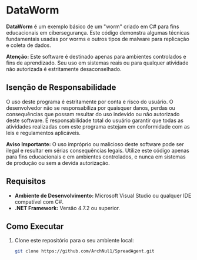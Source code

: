 # DataWorm

**DataWorm** é um exemplo básico de um "worm" criado em C# para fins educacionais em cibersegurança. Este código demonstra algumas técnicas fundamentais usadas por worms e outros tipos de malware para replicação e coleta de dados. 

**Atenção:** Este software é destinado apenas para ambientes controlados e fins de aprendizado. Seu uso em sistemas reais ou para qualquer atividade não autorizada é estritamente desaconselhado.

## Isenção de Responsabilidade

O uso deste programa é estritamente por conta e risco do usuário. O desenvolvedor não se responsabiliza por quaisquer danos, perdas ou consequências que possam resultar do uso indevido ou não autorizado deste software. É responsabilidade total do usuário garantir que todas as atividades realizadas com este programa estejam em conformidade com as leis e regulamentos aplicáveis.

**Aviso Importante:** O uso impróprio ou malicioso deste software pode ser ilegal e resultar em sérias consequências legais. Utilize este código apenas para fins educacionais e em ambientes controlados, e nunca em sistemas de produção ou sem a devida autorização.

## Requisitos

- **Ambiente de Desenvolvimento:** Microsoft Visual Studio ou qualquer IDE compatível com C#.
- **.NET Framework:** Versão 4.7.2 ou superior.

## Como Executar

1. Clone este repositório para o seu ambiente local:
   ```bash
   git clone https://github.com/ArchNul1/SpreadAgent.git
